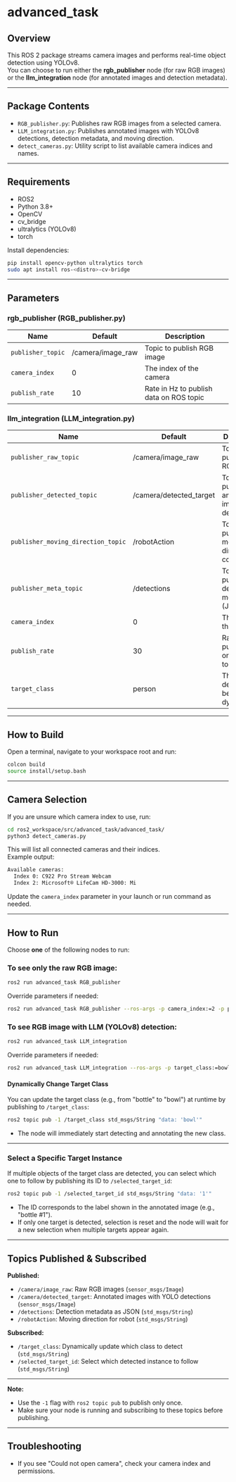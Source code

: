 # advanced_task

## Overview

This ROS 2 package streams camera images and performs real-time object detection using YOLOv8.  
You can choose to run either the **rgb_publisher** node (for raw RGB images) or the **llm_integration** node (for annotated images and detection metadata).

---

## Package Contents

- `RGB_publisher.py`: Publishes raw RGB images from a selected camera.
- `LLM_integration.py`: Publishes annotated images with YOLOv8 detections, detection metadata, and moving direction.
- `detect_cameras.py`: Utility script to list available camera indices and names.

---

## Requirements

- ROS2 
- Python 3.8+
- OpenCV
- cv_bridge
- ultralytics (YOLOv8)
- torch

Install dependencies:
```bash
pip install opencv-python ultralytics torch
sudo apt install ros-<distro>-cv-bridge
```

---

## Parameters

### rgb_publisher (RGB_publisher.py)
| Name               | Default            | Description                             |
| ------------------ | ------------------ | --------------------------------------- |
| `publisher_topic`  | /camera/image_raw  | Topic to publish RGB image              |
| `camera_index`     | 0                  | The index of the camera                 |
| `publish_rate`     | 10                 | Rate in Hz to publish data on ROS topic |

### llm_integration (LLM_integration.py)
| Name                       | Default                | Description                                     |
| -------------------------- | ---------------------- | ----------------------------------------------- |
| `publisher_raw_topic`      | /camera/image_raw      | Topic to publish raw RGB image                  |
| `publisher_detected_topic` | /camera/detected_target| Topic to publish annotated image with detection |
| `publisher_moving_direction_topic` | /robotAction   | Topic to publish moving direction commands      |
| `publisher_meta_topic`     | /detections            | Topic to publish detection metadata (JSON)      |
| `camera_index`             | 0                      | The index of the camera                         |
| `publish_rate`             | 30                     | Rate in Hz to publish data on ROS topic         |
| `target_class`             | person                 | The class to detect (can be updated dynamically)|

---

## How to Build

Open a terminal, navigate to your workspace root and run:

```bash
colcon build
source install/setup.bash
```

---

## Camera Selection

If you are unsure which camera index to use, run:

```bash
cd ros2_workspace/src/advanced_task/advanced_task/
python3 detect_cameras.py
```

This will list all connected cameras and their indices.  
Example output:
```bash
Available cameras:
  Index 0: C922 Pro Stream Webcam
  Index 2: Microsoft® LifeCam HD-3000: Mi
```
Update the `camera_index` parameter in your launch or run command as needed.

---

## How to Run

Choose **one** of the following nodes to run:

### To see only the raw RGB image:
```bash
ros2 run advanced_task RGB_publisher
```
Override parameters if needed:
```bash
ros2 run advanced_task RGB_publisher --ros-args -p camera_index:=2 -p publish_rate:=5
```

### To see RGB image with LLM (YOLOv8) detection:
```bash
ros2 run advanced_task LLM_integration
```
Override parameters if needed:
```bash
ros2 run advanced_task LLM_integration --ros-args -p target_class:=bowl
```

#### Dynamically Change Target Class

You can update the target class (e.g., from "bottle" to "bowl") at runtime by publishing to `/target_class`:

```bash
ros2 topic pub -1 /target_class std_msgs/String "data: 'bowl'"
```
- The node will immediately start detecting and annotating the new class.

---

### Select a Specific Target Instance

If multiple objects of the target class are detected, you can select which one to follow by publishing its ID to `/selected_target_id`:

```bash
ros2 topic pub -1 /selected_target_id std_msgs/String "data: '1'"
```
- The ID corresponds to the label shown in the annotated image (e.g., "bottle #1").
- If only one target is detected, selection is reset and the node will wait for a new selection when multiple targets appear again.

---

## Topics Published & Subscribed

**Published:**
- `/camera/image_raw`: Raw RGB images (`sensor_msgs/Image`)
- `/camera/detected_target`: Annotated images with YOLO detections (`sensor_msgs/Image`)
- `/detections`: Detection metadata as JSON (`std_msgs/String`)
- `/robotAction`: Moving direction for robot (`std_msgs/String`)

**Subscribed:**
- `/target_class`: Dynamically update which class to detect (`std_msgs/String`)
- `/selected_target_id`: Select which detected instance to follow (`std_msgs/String`)

---

**Note:**  
- Use the `-1` flag with `ros2 topic pub` to publish only once.
- Make sure your node is running and subscribing to these topics before publishing.

---

## Troubleshooting

- If you see "Could not open camera", check your camera index and permissions.

